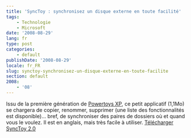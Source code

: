 ```yaml
---
title: 'SyncToy : synchronisez un disque externe en toute facilité'
tags:
    - Technologie
    - Microsoft
date: '2008-08-29'
lang: fr
type: post
categories:
    - default
publishDate: '2008-08-29'
locale: fr_FR
slug: synctoy-synchronisez-un-disque-externe-en-toute-facilite
section: default
2008:
    - '08'
---
```


Issu de la première génération de [Powertoys XP](http://fr.wikipedia.org/wiki/Powertoys), ce petit applicatif (1,1Mo) se chargera de copier, renommer, supprimer (une liste des fonctionnalités est disponible)… bref, de synchroniser des paires de dossiers où et quand vous le voulez. Il est en anglais, mais très facile à utiliser. [Télécharger SyncToy 2.0](http://www.microsoft.com/en-us/download/details.aspx?id=15155)